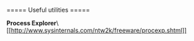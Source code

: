 

===== Useful utilities =====

**Process Explorer**\\
[[http://www.sysinternals.com/ntw2k/freeware/procexp.shtml]]